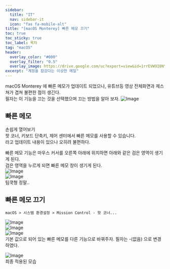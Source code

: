 ```yaml
---
sidebar:
  title: "IT"
  nav: sidebar-it
  icon: "fas fa-mobile-alt"
title: "[macOS Monterey] 빠른 메모 끄기"
toc: true
toc_sticky: true
toc_label: 목차
tag: "macOS"
header:
  overlay_color: "#000"
  overlay_filter: "0.5"
  overlay_image: https://drive.google.com/uc?export=view&id=1rrEVW9I8NYclHd7Yt6B5J9_jcYDRJAxB
excerpt: "계정을 잠갔다는 이상한 메일"
---
```

macOS Monterey 에 빠른 메모가 업데이트 되었으나, 유튜브등 영상 전체화면과 제스쳐가 겹쳐 불편한 점이 생긴다.  
필자는 이 기능을 끄는 것을 선택했으며 끄는 방법을 알아 보자.
![Image](https://drive.google.com/uc?export=view&id=1rrEVW9I8NYclHd7Yt6B5J9_jcYDRJAxB)

## 빠른 메모
손쉽게 열어보기  
핫 코너, 키보드 단축키, 제어 센터에서 빠른 메모를 사용할 수 있습니다.  
라고 업데이트 내용이 있으나 오히려 불편하다. 

빠른 메모 기능은 마우스 커서를 오른쪽 아래에 위치하면 아래와 같은 검은 영역이 생기게 된다.  
검은 영역을 누르게 되면 빠른 메모 창이 생기게 된다.  
![Image](https://drive.google.com/uc?export=view&id=1KfiIR7Xtl10IohqJ35GPcubB9deGCmsi)  
![Image](https://drive.google.com/uc?export=view&id=1Rp9b-9S1aD1k_0BmUnd8J9DdsbyHv3Q_)  
팀쿡형 정말..

## 빠른 메모 끄기
```
macOS > 시스템 환경설정 > Mission Control - 핫 코너...
```
![Image](https://drive.google.com/uc?export=view&id=1u6jwCJDWu6wN6XUOwYWiLzkXCald1z5Q)  
![Image](https://drive.google.com/uc?export=view&id=1kkEusClPmx4sLusf9PR-jV689HFHZZZk)  
![Image](https://drive.google.com/uc?export=view&id=1rOrjQFLjwTc8eszFB-TijyiyHaH4zIR5)  
기본 값으로 되어 있는 빠른 메모를 다른 기능으로 바꿔주자. 필자는 -(없음) 으로 변경하였다.

![Image](https://drive.google.com/uc?export=view&id=1o6js4UBbMK3b-_T3KthZkOQS-7Ki6kLB)  
최종 적용된 모습
